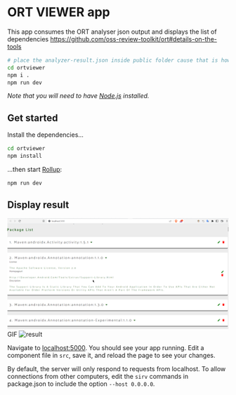 # ORT VIEWER app

This app consumes the ORT analyser json output and displays the list of dependencies
https://github.com/oss-review-toolkit/ort#details-on-the-tools

```bash
# place the analyzer-result.json inside public folder cause that is how src/App.svelte file is looking for analyzer-result.json file
cd ortviewer
npm i .
npm run dev
```

_Note that you will need to have [Node.js](https://nodejs.org) installed._

## Get started

Install the dependencies...

```bash
cd ortviewer
npm install
```

...then start [Rollup](https://rollupjs.org):

```bash
npm run dev
```

## Display result

![result](demo.png)
GIF
![result](demo.gif)

Navigate to [localhost:5000](http://localhost:5000). You should see your app running. Edit a component file in `src`, save it, and reload the page to see your changes.

By default, the server will only respond to requests from localhost. To allow connections from other computers, edit the `sirv` commands in package.json to include the option `--host 0.0.0.0`.
